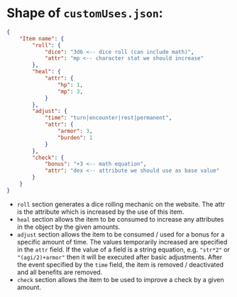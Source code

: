 # Shape of `customUses.json`:

```json
{
    "Item name": {
        "roll": {
            "dice": "3d6 <-- dice roll (can include math)",
            "attr": "mp <-- character stat we should increase"
        },
        "heal": {
            "attr": {
                "hp": 1,
                "mp": 3,
            }
        },
        "adjust": {
            "time": "turn|encounter|rest|permanent",
            "attr": {
                "armor": 3,
                "burden": 1
            }
        },
        "check": {
            "bonus": "+3 <-- math equation",
            "attr": "dex <-- attribute we should use as base value"
        }
    }
}
```

- `roll` section generates a dice rolling mechanic on the website. The attr is the attribute which is increased by the use of this item.
- `heal` section allows the item to be consumed to increase any attributes in the object by the given amounts.
- `adjust` section allows the item to be consumed / used for a bonus for a specific amount of time. The values temporarily increased are specified in the `attr` field. If the value of a field is a string equation, e.g. `"str*2"` or `"(agi/2)+armor"` then it will be executed after basic adjustments. After the event specified by the `time` field, the item is removed / deactivated and all benefits are removed.
- `check` section allows the item to be used to improve a check by a given amount.

